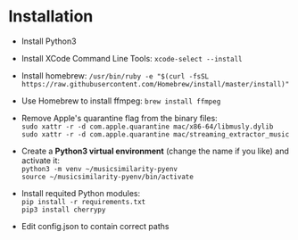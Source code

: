 Installation
============

- Install Python3

- Install XCode Command Line Tools: `xcode-select --install`

- Install homebrew:
  `/usr/bin/ruby -e "$(curl -fsSL https://raw.githubusercontent.com/Homebrew/install/master/install)"`

- Use Homebrew to install ffmpeg: `brew install ffmpeg`

- Remove Apple's quarantine flag from the binary files:<br>
  `sudo xattr -r -d com.apple.quarantine mac/x86-64/libmusly.dylib`<br>
  `sudo xattr -r -d com.apple.quarantine mac/streaming_extractor_music`

- Create a **Python3 virtual environment** (change the name if you like) and activate it:<br>
  `python3 -m venv ~/musicsimilarity-pyenv`<br>
  `source ~/musicsimilarity-pyenv/bin/activate`<br>

- Install requited Python modules:<br>
  `pip install -r requirements.txt`<br>
  `pip3 install cherrypy`

- Edit config.json to contain correct paths
